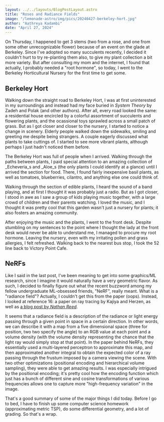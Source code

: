 ```yaml
---
layout: ../../layouts/BlogPostLayout.astro
title: "Roses and Radiance Fields"
image: "/lemonade-astro/img/pics/20240427-berkeley-hort.jpg"
author: "Aathreya Kadambi"
date: "April 27, 2024"
---
```


On Thursday, I happened to get 3 stems (two from a rose, and one from some other unrecognizable flower) because of an event on the glade at Berkeley. Since I've adopted so many succulents recently, I decided it couldn't hurt to try re-planting them also, to give my plant collection a bit more variety. But after consulting my mom and the internet, I found that actually, I probably needed a "root hormone", so today, I went to the Berkeley Horticultural Nursery for the first time to get some.

Berkeley Hort
-------------

Walking down the straight road to Berkeley Hort, I was at first uninterested in my surroundings and instead had my face buried in _System Theory_ by Zadeh and Polak (and other authors). After all, every road looked the same: a residential house encircled by a colorful assortment of succulents and flowering plants, and the ocassional toys sprawled across a small patch of grass. But as I got closer and closer to the nursery, I started to notice a change in scenery. Elderly people walked down the sidewalks, smiling and greeting me despite being strangers. A couple eagerly discussed what plants to take cuttings of. I started to see more vibrant plants, although perhaps I just hadn't noticed them before.

The Berkeley Hort was full of people when I arrived. Walking through the paths between plants, I paid special attention to an amazing collection of _Echeveria_s and _Aloe_s (the only plants I could identify at a glance) until I arrived the section for food. There, I found fairly inexpensive basil plants, as well as tomatoes, blueberries, cilantro, and anything else one could think of.

Walking through the section of edible plants, I heard the sound of a band playing, and at first I thought it was probably just a radio. But as I got closer, I stood in awe as I saw a group of kids playing music together, with a large crowd of children and their parents watching. I loved the music, and I thought it was pretty cool that this garden wasn't just a nursery for plants; it also fosters an amazing community.

After enjoying the music and the plants, I went to the front desk. Despite stumbling on my sentences to the point where I thought the lady at the front desk would never be able to understand me, I managed to procure my root hormone. Leaving the nursery, even with my irritating pollen and grass allergies, I felt refreshed. Walking back to the nearest bus stop, I took the 52 line back to Victory Point Cafe.

NeRFs
-----

Like I said in the last post, I've been meaning to get into some graphics/ML research, since I imagine it would naturally have a very geometric flavor. As such, I decided to finally figure out what the recent buzzword among my fellow undergraduate ML-obsessed friends, "NeRF", really meant. What is a "radiance field"? Actually, I couldn't get this from the paper (oops). Instead, I looked at reference 16: a paper on ray tracing by Kajiya and Herzen, as well as [a blog post by _Nathan Reed_](https://www.reedbeta.com/blog/the-radiance-field/).

It seems that a radiance field is a description of the radiance or light energy passing through a given point in space in a certain direction. In other words, we can describe it with a map from a five dimensional space (three for position, two two specify the angle) to an RGB value at each point and a volume density (with the volume density representing the chance that the light ray would simply stop at that point). In the paper behind NeRFs, they essentially used a multi-layered perceptron to approximate this map, and then approximated another integral to obtain the expected color of a ray passing through the frustum imposed by a camera viewing the scene. With two other optimizations (positional encoding and hierarchical volume sampling), they were able to get amazing results. I was especially intrigued by the positional encoding; it's pretty cool how the encoding function which just has a bunch of different sine and cosine transformations of various frequencies allows one to capture more "high-frequency variation" in the image.

That's a good summary of some of the major things I did today. Before I go to bed, I have to finish up some computer science homework (approximating metric TSP), do some differential geometry, and a lot of grading. So that's a wrap.